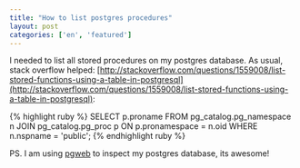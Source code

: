 ```yaml
---
title: "How to list postgres procedures"
layout: post
categories: ['en', 'featured']
---
```


I needed to list all stored procedures on my postgres database. As usual, stack overflow helped:
[http://stackoverflow.com/questions/1559008/list-stored-functions-using-a-table-in-postgresql](http://stackoverflow.com/questions/1559008/list-stored-functions-using-a-table-in-postgresql):

{% highlight ruby %}
SELECT  p.proname
FROM    pg_catalog.pg_namespace n
JOIN    pg_catalog.pg_proc p
ON      p.pronamespace = n.oid
WHERE   n.nspname = 'public';
{% endhighlight ruby %}

PS. I am using [pgweb](https://github.com/sosedoff/pgweb) to inspect my postgres database, its awesome!
